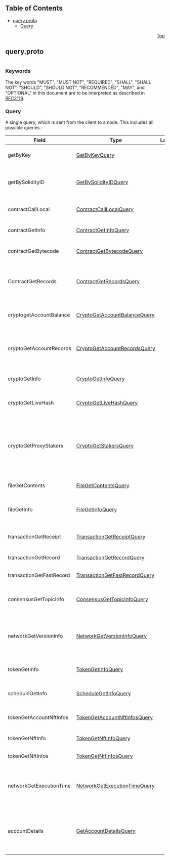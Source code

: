 ## Table of Contents

- [query.proto](#query-proto)
    - [Query](#proto-Query)
  



<a name="query-proto"></a>
<p align="right"><a href="#top">Top</a></p>

## query.proto
#

### Keywords
The key words "MUST", "MUST NOT", "REQUIRED", "SHALL", "SHALL NOT",
"SHOULD", "SHOULD NOT", "RECOMMENDED", "MAY", and "OPTIONAL" in this
document are to be interpreted as described in [RFC2119](https://www.ietf.org/rfc/rfc2119).


<a name="proto-Query"></a>

### Query
A single query, which is sent from the client to a node. This includes all possible queries.


| Field | Type | Label | Description |
| ----- | ---- | ----- | ----------- |
| getByKey | [GetByKeyQuery](#proto-GetByKeyQuery) |  | Get all entities associated with a given key |
| getBySolidityID | [GetBySolidityIDQuery](#proto-GetBySolidityIDQuery) |  | Get the IDs in the format used in transactions, given the format used in Solidity |
| contractCallLocal | [ContractCallLocalQuery](#proto-ContractCallLocalQuery) |  | Call a function of a smart contract instance |
| contractGetInfo | [ContractGetInfoQuery](#proto-ContractGetInfoQuery) |  | Get information about a smart contract instance |
| contractGetBytecode | [ContractGetBytecodeQuery](#proto-ContractGetBytecodeQuery) |  | Get runtime code used by a smart contract instance |
| ContractGetRecords | [ContractGetRecordsQuery](#proto-ContractGetRecordsQuery) |  | **Deprecated.** As of release 0.9.0 this query is not supported. Get Records of the contract instance |
| cryptogetAccountBalance | [CryptoGetAccountBalanceQuery](#proto-CryptoGetAccountBalanceQuery) |  | Get the current balance in a cryptocurrency account |
| cryptoGetAccountRecords | [CryptoGetAccountRecordsQuery](#proto-CryptoGetAccountRecordsQuery) |  | Get all the records that currently exist for transactions involving an account |
| cryptoGetInfo | [CryptoGetInfoQuery](#proto-CryptoGetInfoQuery) |  | Get all information about an account |
| cryptoGetLiveHash | [CryptoGetLiveHashQuery](#proto-CryptoGetLiveHashQuery) |  | Get a single livehash from a single account, if present |
| cryptoGetProxyStakers | [CryptoGetStakersQuery](#proto-CryptoGetStakersQuery) |  | Get all the accounts that proxy stake to a given account, and how much they proxy stake (not yet implemented in the current API) |
| fileGetContents | [FileGetContentsQuery](#proto-FileGetContentsQuery) |  | Get the contents of a file (the bytes stored in it) |
| fileGetInfo | [FileGetInfoQuery](#proto-FileGetInfoQuery) |  | Get information about a file, such as its expiration date |
| transactionGetReceipt | [TransactionGetReceiptQuery](#proto-TransactionGetReceiptQuery) |  | Get a receipt for a transaction (lasts 180 seconds) |
| transactionGetRecord | [TransactionGetRecordQuery](#proto-TransactionGetRecordQuery) |  | Get a record for a transaction |
| transactionGetFastRecord | [TransactionGetFastRecordQuery](#proto-TransactionGetFastRecordQuery) |  | Get a record for a transaction (lasts 180 seconds) |
| consensusGetTopicInfo | [ConsensusGetTopicInfoQuery](#proto-ConsensusGetTopicInfoQuery) |  | Get the parameters of and state of a consensus topic. |
| networkGetVersionInfo | [NetworkGetVersionInfoQuery](#proto-NetworkGetVersionInfoQuery) |  | Get the versions of the HAPI protobuf and Hedera Services software deployed on the responding node. |
| tokenGetInfo | [TokenGetInfoQuery](#proto-TokenGetInfoQuery) |  | Get all information about a token |
| scheduleGetInfo | [ScheduleGetInfoQuery](#proto-ScheduleGetInfoQuery) |  | Get all information about a scheduled entity |
| tokenGetAccountNftInfos | [TokenGetAccountNftInfosQuery](#proto-TokenGetAccountNftInfosQuery) |  | Get a list of NFTs associated with the account |
| tokenGetNftInfo | [TokenGetNftInfoQuery](#proto-TokenGetNftInfoQuery) |  | Get all information about a NFT |
| tokenGetNftInfos | [TokenGetNftInfosQuery](#proto-TokenGetNftInfosQuery) |  | Get a list of NFTs for the token |
| networkGetExecutionTime | [NetworkGetExecutionTimeQuery](#proto-NetworkGetExecutionTimeQuery) |  | Gets <tt>handleTransaction</tt> times for one or more "sufficiently recent" TransactionIDs |
| accountDetails | [GetAccountDetailsQuery](#proto-GetAccountDetailsQuery) |  | Gets all information about an account including allowances granted by the account |





 <!-- end messages -->

 <!-- end enums -->

 <!-- end HasExtensions -->

 <!-- end services -->


